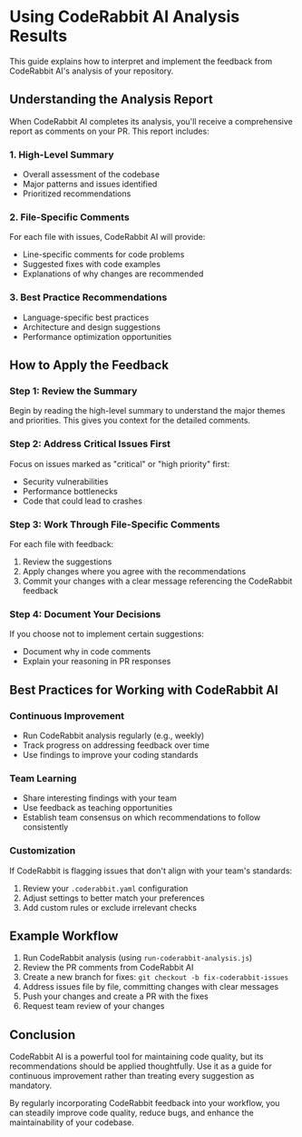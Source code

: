 # Using CodeRabbit AI Analysis Results

This guide explains how to interpret and implement the feedback from CodeRabbit AI's analysis of your repository.

## Understanding the Analysis Report

When CodeRabbit AI completes its analysis, you'll receive a comprehensive report as comments on your PR. This report includes:

### 1. High-Level Summary

- Overall assessment of the codebase
- Major patterns and issues identified
- Prioritized recommendations

### 2. File-Specific Comments

For each file with issues, CodeRabbit AI will provide:

- Line-specific comments for code problems
- Suggested fixes with code examples
- Explanations of why changes are recommended

### 3. Best Practice Recommendations

- Language-specific best practices
- Architecture and design suggestions
- Performance optimization opportunities

## How to Apply the Feedback

### Step 1: Review the Summary

Begin by reading the high-level summary to understand the major themes and priorities. This gives you context for the detailed comments.

### Step 2: Address Critical Issues First

Focus on issues marked as "critical" or "high priority" first:

- Security vulnerabilities
- Performance bottlenecks
- Code that could lead to crashes

### Step 3: Work Through File-Specific Comments

For each file with feedback:

1. Review the suggestions
2. Apply changes where you agree with the recommendations
3. Commit your changes with a clear message referencing the CodeRabbit feedback

### Step 4: Document Your Decisions

If you choose not to implement certain suggestions:

- Document why in code comments
- Explain your reasoning in PR responses

## Best Practices for Working with CodeRabbit AI

### Continuous Improvement

- Run CodeRabbit analysis regularly (e.g., weekly)
- Track progress on addressing feedback over time
- Use findings to improve your coding standards

### Team Learning

- Share interesting findings with your team
- Use feedback as teaching opportunities
- Establish team consensus on which recommendations to follow consistently

### Customization

If CodeRabbit is flagging issues that don't align with your team's standards:

1. Review your `.coderabbit.yaml` configuration
2. Adjust settings to better match your preferences
3. Add custom rules or exclude irrelevant checks

## Example Workflow

1. Run CodeRabbit analysis (using `run-coderabbit-analysis.js`)
2. Review the PR comments from CodeRabbit AI
3. Create a new branch for fixes: `git checkout -b fix-coderabbit-issues`
4. Address issues file by file, committing changes with clear messages
5. Push your changes and create a PR with the fixes
6. Request team review of your changes

## Conclusion

CodeRabbit AI is a powerful tool for maintaining code quality, but its recommendations should be applied thoughtfully. Use it as a guide for continuous improvement rather than treating every suggestion as mandatory.

By regularly incorporating CodeRabbit feedback into your workflow, you can steadily improve code quality, reduce bugs, and enhance the maintainability of your codebase.
